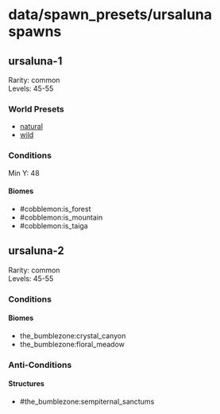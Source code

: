 # data/spawn_presets/ursaluna spawns  
  
## ursaluna-1  
Rarity: common  
Levels: 45-55  
  
### World Presets  
* [natural](data/spawn_data/natural.md)  
* [wild](data/spawn_data/wild.md)  
  
### Conditions  
Min Y: 48  
  
#### Biomes  
  * #cobblemon:is_forest
  * #cobblemon:is_mountain
  * #cobblemon:is_taiga
  
  
## ursaluna-2  
Rarity: common  
Levels: 45-55  
  
### Conditions  
  
#### Biomes  
  * the_bumblezone:crystal_canyon
  * the_bumblezone:floral_meadow
  
  
### Anti-Conditions  
  
#### Structures  
  * #the_bumblezone:sempiternal_sanctums
  
